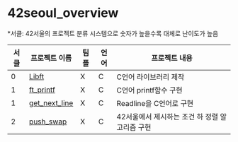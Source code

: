 # 42seoul_overview

*서클: 42서울의 프로젝트 분류 시스템으로 숫자가 높을수록 대체로 난이도가 높음

|서클|프로젝트 이름|팀플|언어|프로젝트 내용|
|---|---|---|---|---|
|0|[Libft](https://github.com/akth101/42seoul_libft)|X|C|C언어 라이브러리 제작|
|1|[ft_printf](https://github.com/akth101/42seoul_ft_printf)|X|C|C언어 printf함수 구현|
|1|[get_next_line](https://github.com/akth101/42seoul_get_next_line)|X|C|Readline을 C언어로 구현|
|2|[push_swap](https://github.com/akth101/42seoul_push_swap)|X|C|42서울에서 제시하는 조건 하 정렬 알고리즘 구현|




